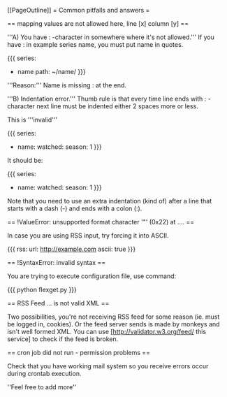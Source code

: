 [[PageOutline]]
= Common pitfalls and answers =

== mapping values are not allowed here, line [x] column [y] ==

'''A) You have : -character in somewhere where it's not allowed.''' If you have : in example series name, you must put name in quotes.

{{{
series:
  - name
      path: ~/name/
}}}

'''Reason:''' Name is missing : at the end.


'''B) Indentation error.''' Thumb rule is that every time line ends with : -character next line must be indented either 2 spaces more or less.

This is '''invalid'''

{{{
series:
  - name:
    watched:
      season: 1
}}}

It should be:

{{{
series:
  - name:
      watched:
        season: 1
}}}

Note that you need to use an extra indentation (kind of) after a line that starts with a dash (-) and ends with a colon (:).

== !ValueError: unsupported format character '"' (0x22) at .... ==

In case you are using RSS input, try forcing it into ASCII.

{{{
rss:
  url: http://example.com
  ascii: true
}}}

== !SyntaxError: invalid syntax ==

You are trying to execute configuration file, use command:

{{{
python flexget.py
}}}

== RSS Feed ... is not valid XML ==

Two possibilities, you're not receiving RSS feed for some reason (ie. must be logged in, cookies). Or the feed server sends is made by monkeys and isn't well formed XML. You can use [http://validator.w3.org/feed/ this service] to check if the feed is broken.

== cron job did not run - permission problems ==

Check that you have working mail system so you receive errors occur during crontab execution.

''Feel free to add more''
